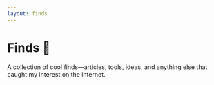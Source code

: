 ```yaml
---
layout: finds
---
```


# Finds 🔗

A collection of cool finds—articles, tools, ideas, and anything else that caught my interest on the internet.
